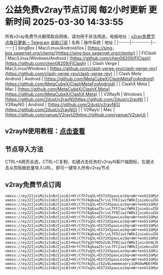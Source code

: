 # 公益免费v2ray节点订阅 每2小时更新 更新时间 2025-03-30 14:33:55
所有v2ray免费节点都爬取自网络，请勿用于非法用途。电报地址：[v2ray免费节点每日更新 – Telegram](https://t.me/just_do_chat) 
[自助订阅](https://share.colors.nyc.mn/)
| 名称 | 操作系统 | 地址 |
|------|----------|------|
| SingBox | Mac/Linux/Android/Ios | [https://sing-box.sagernet.org/clients/](https://sing-box.sagernet.org/clients/) |
| FlClash | Mac/Linux/Windows/Android | [https://github.com/chen08209/FlClash](https://github.com/chen08209/FlClash) |
| Clash Verge | Mac/Linux/Windows | [https://github.com/clash-verge-rev/clash-verge-rev](https://github.com/clash-verge-rev/clash-verge-rev) |
| Clash Meta Android | Android | [https://github.com/MetaCubeX/ClashMetaForAndroid](https://github.com/MetaCubeX/ClashMetaForAndroid) |
| ClashX Meta | Mac | [https://github.com/MetaCubeX/ClashX.Meta](https://github.com/MetaCubeX/ClashX.Meta) |
| V2RayN | Windows | [https://github.com/2dust/v2rayN](https://github.com/2dust/v2rayN) |
| V2RayNG | Android | [https://github.com/2dust/v2rayNG](https://github.com/2dust/v2rayNG) |
| V2RayU | Mac | [https://github.com/yanue/V2rayU](https://github.com/yanue/V2rayU) |
## v2rayN使用教程：[点击查看](https://blog.colors.nyc.mn/posts/how-to-use-v2rayn//)
## 节点导入方法
CTRL+A网页全选，CTRL+C复制，右键点击任务栏v2rayN客户端图标，左键点击从剪贴板批量导入URL，即可一键导入所有v2ray节点  
## v2ray免费节点订阅  
``` 
vmess://eyJ2IjoiMiIsInBzIjoi8J+Ht/Cfh7og5L+E572X5pavLeiOq+aWr+enkS1GMy0wMDEtMUMiLCJhZGQiOiIxOTUuMTMzLjUuMTI3IiwicG9ydCI6IjIzMDM2IiwidHlwZSI6Im5vbmUiLCJpZCI6IjYzODc2NjA5LTFjMmItNDA5Ny04MGZkLTMxNzcyZDIwMWViOCIsImFpZCI6IjAiLCJuZXQiOiJ3cyIsInBhdGgiOiIvIiwiaG9zdCI6IiIsInRscyI6IiJ9
vmess://eyJ2IjoiMiIsInBzIjoi8J+HrfCfh7Ag6aaZ5rivLTFEIiwiYWRkIjoieGcuZGFzaHVhaS5jeW91IiwicG9ydCI6IjE5OTAxIiwidHlwZSI6Im5vbmUiLCJpZCI6IjIyMDk1YWE3LWJlNmQtNGJmZC05ZTA0LTMwNjE4Yjg1NzcwYiIsImFpZCI6IjAiLCJuZXQiOiJ0Y3AiLCJwYXRoIjoiLyIsImhvc3QiOiJ4Zy5kYXNodWFpLmN5b3UiLCJ0bHMiOiIifQ==
vmess://eyJ2IjoiMiIsInBzIjoi8J+Ht/Cfh7og5L+E572X5pavLeiOq+aWr+enkS1GMy0wMDEtMUEiLCJhZGQiOiIxOTUuMTMzLjUuMTI3IiwicG9ydCI6IjIzMDM2IiwidHlwZSI6Im5vbmUiLCJpZCI6IjI0NWRiMjMxLWNkZjQtNDVmYS1hZWVkLTc5NDA4YTFiNjIwMSIsImFpZCI6IjAiLCJuZXQiOiJ3cyIsInBhdGgiOiIvIiwiaG9zdCI6IiIsInRscyI6IiJ9
vmess://eyJ2IjoiMiIsInBzIjoi8J+HrfCfh7Ag6aaZ5rivLTFFIiwiYWRkIjoieGcuZGFzaHVhaS5jeW91IiwicG9ydCI6IjE5OTAxIiwidHlwZSI6Im5vbmUiLCJpZCI6IjZjNmRhNmIzLTY5MTYtNDZmNi04N2FkLTMxNmRhZDFmNTk2YyIsImFpZCI6IjAiLCJuZXQiOiJ0Y3AiLCJwYXRoIjoiLyIsImhvc3QiOiJ4Zy5kYXNodWFpLmN5b3UiLCJ0bHMiOiIifQ==
vmess://eyJ2IjoiMiIsInBzIjoi8J+HrfCfh7Ag6aaZ5rivLTFBIiwiYWRkIjoieGcuZGFzaHVhaS5jeW91IiwicG9ydCI6IjE5OTAxIiwidHlwZSI6Im5vbmUiLCJpZCI6IjU4YzlkYjU5LTFjYjMtNDE0Mi1iYzEwLWYwNGI5OWM1MjBhNiIsImFpZCI6IjAiLCJuZXQiOiJ0Y3AiLCJwYXRoIjoiLyIsImhvc3QiOiJ4Zy5kYXNodWFpLmN5b3UiLCJ0bHMiOiIifQ==
vmess://eyJ2IjoiMiIsInBzIjoi8J+Ht/Cfh7og5L+E572X5pavLeiOq+aWr+enkS1GMy0wMDEtMUgiLCJhZGQiOiIxOTUuMTMzLjUuMTI3IiwicG9ydCI6IjIzMDM2IiwidHlwZSI6Im5vbmUiLCJpZCI6ImFiNjIzZjAwLTA5ZWYtNDlhMi04MmJhLWNhNzE3MGZmNjcyYyIsImFpZCI6IjAiLCJuZXQiOiJ3cyIsInBhdGgiOiIvIiwiaG9zdCI6IiIsInRscyI6IiJ9
vmess://eyJ2IjoiMiIsInBzIjoi8J+Ht/Cfh7og5L+E572X5pavLeiOq+aWr+enkS1GMy0wMDEtMUkiLCJhZGQiOiIxOTUuMTMzLjUuMTI3IiwicG9ydCI6IjIzMDM2IiwidHlwZSI6Im5vbmUiLCJpZCI6IjRjNDk0Njc3LTMxMGUtNGVjOS05NmIxLTQzMDdkYWU1NDU0NCIsImFpZCI6IjAiLCJuZXQiOiJ3cyIsInBhdGgiOiIvIiwiaG9zdCI6IiIsInRscyI6IiJ9
vmess://eyJ2IjoiMiIsInBzIjoi8J+Ht/Cfh7og5L+E572X5pavLeiOq+aWr+enkS1GMy0wMDEtMUwiLCJhZGQiOiIxOTUuMTMzLjUuMTI3IiwicG9ydCI6IjIzMDM2IiwidHlwZSI6Im5vbmUiLCJpZCI6IjcwYzdlMmI2LTkyYzctNDY4ZS1iMGZiLWI0ZGY4MDRlNjFlNyIsImFpZCI6IjAiLCJuZXQiOiJ3cyIsInBhdGgiOiIvIiwiaG9zdCI6IiIsInRscyI6IiJ9
vmess://eyJ2IjoiMiIsInBzIjoi8J+Ht/Cfh7og5L+E572X5pavLeiOq+aWr+enkS1GMy0wMDEtMUsiLCJhZGQiOiIxOTUuMTMzLjUuMTI3IiwicG9ydCI6IjIzMDM2IiwidHlwZSI6Im5vbmUiLCJpZCI6ImFlODQ2ZmY1LTI4YzQtNDg2Yi1hYjMyLWZlZWQzODMyNWRlZiIsImFpZCI6IjAiLCJuZXQiOiJ3cyIsInBhdGgiOiIvIiwiaG9zdCI6IiIsInRscyI6IiJ9
vmess://eyJ2IjoiMiIsInBzIjoi8J+HrfCfh7Ag6aaZ5rivLTFDIiwiYWRkIjoieGcuZGFzaHVhaS5jeW91IiwicG9ydCI6IjE5OTAxIiwidHlwZSI6Im5vbmUiLCJpZCI6ImMwZjU1MmY4LTljMjUtNGQ3NS05MzkxLTNmOGRhYzZhZTI0NSIsImFpZCI6IjAiLCJuZXQiOiJ0Y3AiLCJwYXRoIjoiLyIsImhvc3QiOiJ4Zy5kYXNodWFpLmN5b3UiLCJ0bHMiOiIifQ==
vmess://eyJ2IjoiMiIsInBzIjoi8J+Ht/Cfh7og5L+E572X5pavLeiOq+aWr+enkS1GMy0wMDEtMUIiLCJhZGQiOiIxOTUuMTMzLjUuMTI3IiwicG9ydCI6IjIzMDM2IiwidHlwZSI6Im5vbmUiLCJpZCI6IjlhOTNhYjIwLWRkNGQtNDQwMi05NTc5LWRiNWU1ZmZkMWE2OCIsImFpZCI6IjAiLCJuZXQiOiJ3cyIsInBhdGgiOiIvIiwiaG9zdCI6IiIsInRscyI6IiJ9
vmess://eyJ2IjoiMiIsInBzIjoi8J+HuvCfh7gg576O5Zu9LTFBIiwiYWRkIjoicGh4LXBsdXMtMWRkbnMuZmFmb3JleC5ldS5vcmciLCJwb3J0IjoiMjM0NTEiLCJ0eXBlIjoibm9uZSIsImlkIjoiZWU5YzE4MDktNDUwZS00YjNiLWI5ZDctNzMxNTEzZDdlYmRlIiwiYWlkIjoiMCIsIm5ldCI6IndzIiwicGF0aCI6Ii8iLCJob3N0IjoicGh4LXBsdXMtMWRkbnMuZmFmb3JleC5ldS5vcmciLCJ0bHMiOiIifQ==
vmess://eyJ2IjoiMiIsInBzIjoi8J+HrfCfh7Ag6aaZ5rivLTFCIiwiYWRkIjoieGcuZGFzaHVhaS5jeW91IiwicG9ydCI6IjE5OTAxIiwidHlwZSI6Im5vbmUiLCJpZCI6ImY1NzRiYWEzLTgwNGItNGEwNy04MWQ4LTQyODE2NjZkZDJkNyIsImFpZCI6IjAiLCJuZXQiOiJ0Y3AiLCJwYXRoIjoiLyIsImhvc3QiOiJ4Zy5kYXNodWFpLmN5b3UiLCJ0bHMiOiIifQ==
vmess://eyJ2IjoiMiIsInBzIjoi8J+Ht/Cfh7og5L+E572X5pavLeiOq+aWr+enkS1GMi0wMDEtMUMiLCJhZGQiOiI0Ni4xNy40My4xMjIiLCJwb3J0IjoiMjIwMzEiLCJ0eXBlIjoibm9uZSIsImlkIjoiNjM4NzY2MDktMWMyYi00MDk3LTgwZmQtMzE3NzJkMjAxZWI4IiwiYWlkIjoiMCIsIm5ldCI6IndzIiwicGF0aCI6Ii8iLCJob3N0IjoiIiwidGxzIjoiIn0=
vmess://eyJ2IjoiMiIsInBzIjoi8J+Ht/Cfh7og5L+E572X5pavLeiOq+aWr+enkS1GMy0wMDEtMUUiLCJhZGQiOiIxOTUuMTMzLjUuMTI3IiwicG9ydCI6IjIzMDM2IiwidHlwZSI6Im5vbmUiLCJpZCI6ImUxYzEwMzAwLWE3Y2EtNDQ1Ni05ZDY4LTgwODNhNjgwNGExNiIsImFpZCI6IjAiLCJuZXQiOiJ3cyIsInBhdGgiOiIvIiwiaG9zdCI6IiIsInRscyI6IiJ9
vmess://eyJ2IjoiMiIsInBzIjoi8J+Ht/Cfh7og5L+E572X5pavLeiOq+aWr+enkS1GMy0wMDEtMUYiLCJhZGQiOiIxOTUuMTMzLjUuMTI3IiwicG9ydCI6IjIzMDM2IiwidHlwZSI6Im5vbmUiLCJpZCI6IjAwOTM1OWE2LTAzMTQtNGUwMi1iZThmLTQxMzk3MzA1ZjZjZiIsImFpZCI6IjAiLCJuZXQiOiJ3cyIsInBhdGgiOiIvIiwiaG9zdCI6IiIsInRscyI6IiJ9
vmess://eyJ2IjoiMiIsInBzIjoi8J+HrfCfh7Ag5Lit5Zu9Lemmmea4ry1GMS0wMDEtMUUiLCJhZGQiOiIyMTIuMTkyLjEyLjU2IiwicG9ydCI6IjIxMDM2IiwidHlwZSI6Im5vbmUiLCJpZCI6ImUxYzEwMzAwLWE3Y2EtNDQ1Ni05ZDY4LTgwODNhNjgwNGExNiIsImFpZCI6IjAiLCJuZXQiOiJ3cyIsInBhdGgiOiIvIiwiaG9zdCI6IiIsInRscyI6IiJ9
vmess://eyJ2IjoiMiIsInBzIjoi8J+Ht/Cfh7og5L+E572X5pavLeiOq+aWr+enkS1GMy0wMDEtMUciLCJhZGQiOiIxOTUuMTMzLjUuMTI3IiwicG9ydCI6IjIzMDM2IiwidHlwZSI6Im5vbmUiLCJpZCI6IjBkZWQyNWEzLTNjOGUtNDVjNC1hODA5LWEzZWVmNmY0YTU5MSIsImFpZCI6IjAiLCJuZXQiOiJ3cyIsInBhdGgiOiIvIiwiaG9zdCI6IiIsInRscyI6IiJ9
```

